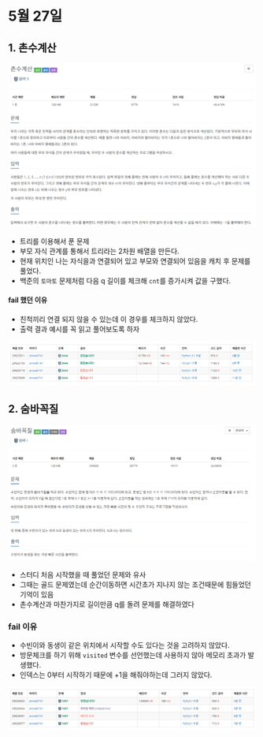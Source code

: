# 5월 27일



## 1. 촌수계산



[![image-20210527212604577](README.assets/image-20210527212604577.png)](https://www.acmicpc.net/problem/2644)



- 트리를 이용해서 푼 문제
- 부모 자식 관계를 통해서 트리라는 2차원 배열을 만든다.
- 현재 위치인 나는 자식을과 연결되어 있고 부모와 연결되어 있음을 캐치 후 문제를 풀었다.
- 백준의 `토마토` 문제처럼 다음 q 길이를 체크해 `cnt`를 증가시켜 값을 구했다.



#### fail 했던 이유

- 친척끼리 연결 되지 않을 수 있는데 이 경우를 체크하지 않았다.
- 출력 결과 예시를 꼭 읽고 풀어보도록 하자



![image-20210527213036396](README.assets/image-20210527213036396.png)



## 2. 숨바꼭질

[![image-20210527215827932](README.assets/image-20210527215827932.png)](https://www.acmicpc.net/problem/1697)



- 스터디 처음 시작했을 때 풀었던 문제와 유사
- 그때는 골드 문제였는데 순간이동하면 시간초가 지나지 않는 조건때문에 힘들었던 기억이 있음
- 촌수계산과 마찬가지로 길이만큼 q를 돌려 문제를 해결하였다



### fail 이유

- 수빈이와 동생이 같은 위치에서 시작할 수도 있다는 것을 고려하지 않았다.
- 방문체크를 하기 위해 `visited` 변수를 선언했는데 사용하지 않아 메모리 초과가 발생했다.
- 인덱스는 0부터 시작하기 때문에 +1을 해줘야하는데 그러지 않았다.



![image-20210527220138887](README.assets/image-20210527220138887.png)

















